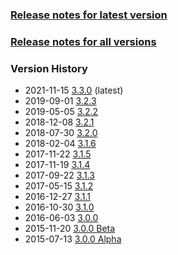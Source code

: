 ### [Release notes for latest version](latest.md)

### [Release notes for all versions](full.md)

### Version History

* 2021-11-15 [3.3.0](3.3.0.md) (latest)
* 2019-09-01 [3.2.3](3.2.3.md)
* 2019-05-05 [3.2.2](3.2.2.md)
* 2018-12-08 [3.2.1](3.2.1.md)
* 2018-07-30 [3.2.0](3.2.0.md)
* 2018-02-04 [3.1.6](3.1.6.md)
* 2017-11-22 [3.1.5](3.1.5.md)
* 2017-11-19 [3.1.4](3.1.4.md)
* 2017-09-22 [3.1.3](3.1.3.md)
* 2017-05-15 [3.1.2](3.1.2.md)
* 2016-12-27 [3.1.1](3.1.1.md)
* 2016-10-30 [3.1.0](3.1.0.md)
* 2016-06-03 [3.0.0](3.0.0.md)
* 2015-11-20 [3.0.0 Beta](3.0.0b.md)
* 2015-07-13 [3.0.0 Alpha](3.0.0a.md)
